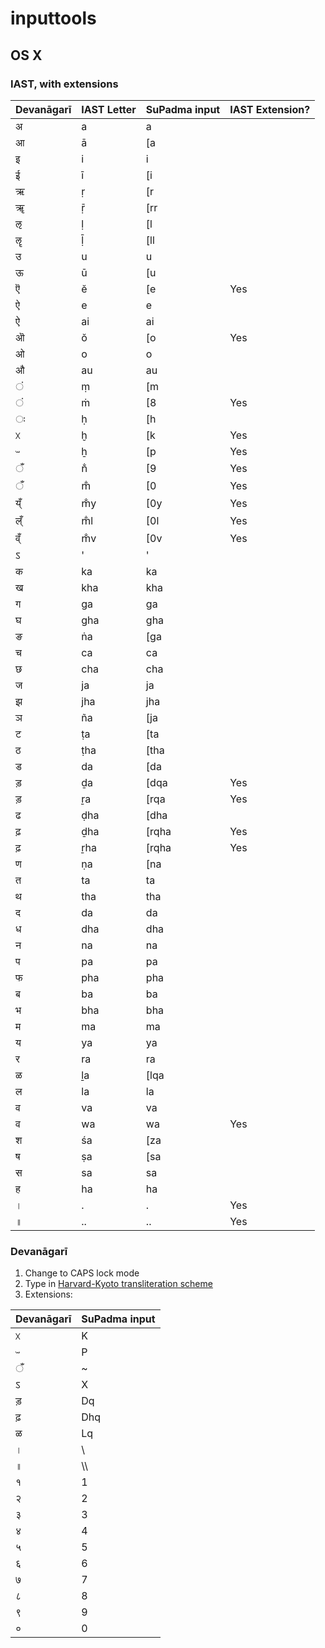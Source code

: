 # inputtools

## OS X
### IAST, with extensions

Devanāgarī | IAST Letter | SuPadma input | IAST Extension?
----------- | ----------- | ------------- | ---------
अ|a|a
आ|ā|[a
इ|i|i
ई|ī|[i
ऋ|ṛ|[r
ॠ|ṝ|[rr
ऌ|ḷ|[l
ॡ|ḹ|[ll
उ|u|u
ऊ|ū|[u
ऎ|ĕ|[e|Yes
ऐ|e|e
ऐ|ai|ai
ऒ|ŏ|[o|Yes
ओ|o|o
औ|au|au
ं|ṃ|[m
ं|ṁ|[8|Yes
ः|ḥ|[h
ᳵ|ḫ|[k|Yes
ᳶ|ẖ|[p|Yes
ँ|n̐|[9|Yes
ँ|m̐|[0|Yes
य्ँ|m̐y|[0y|Yes
ल्ँ|m̐l|[0l|Yes
व्ँ|m̐v|[0v|Yes
ऽ|'|'
क|ka|ka
ख|kha|kha
ग|ga|ga
घ|gha|gha
ङ|ṅa|[ga
च|ca|ca
छ|cha|cha
ज|ja|ja
झ|jha|jha
ञ|ña|[ja
ट|ṭa|[ta
ठ|ṭha|[tha
ड|da|[da
ड़|ḏa|[dqa|Yes
ड़|ṟa|[rqa|Yes
ढ|ḍha|[dha
ढ़|ḏha|[rqha|Yes
ढ़|ṟha|[rqha|Yes
ण|ṇa|[na
त|ta|ta
थ|tha|tha
द|da|da
ध|dha|dha
न|na|na
प|pa|pa
फ|pha|pha
ब|ba|ba
भ|bha|bha
म|ma|ma
य|ya|ya
र|ra|ra
ळ|ḻa|[lqa
ल|la|la
व|va|va
व|wa|wa|Yes
श|śa|[za
ष|ṣa|[sa
स|sa|sa
ह|ha|ha
।|.|.|Yes
॥|..|..|Yes

### Devanāgarī
1. Change to CAPS lock mode
2. Type in [Harvard-Kyoto transliteration scheme](https://en.wikipedia.org/wiki/Harvard-Kyoto)
3. Extensions:

Devanāgarī | SuPadma input
----------- | -------------
ᳵ|K
ᳶ|P
ँ|~
ऽ|X
ड़|Dq
ढ़|Dhq
ळ|Lq
।|\
॥|\\\\
१|1
२|2
३|3
४|4
५|5
६|6
७|7
८|8
९|9
०|0
